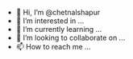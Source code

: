 - 👋 Hi, I’m @chetnalshapur
- 👀 I’m interested in ...
- 🌱 I’m currently learning ...
- 💞️ I’m looking to collaborate on ...
- 📫 How to reach me ...

<!---
chetnalshapur/chetnalshapur is a ✨ special ✨ repository because its `README.md` (this file) appears on your GitHub profile.
You can click the Preview link to take a look at your changes.
--->
